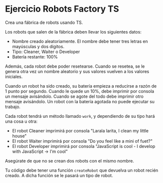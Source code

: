 # Ejercicio Robots Factory TS

Crea una fábrica de robots usando TS.

Los robots que salen de la fábrica deben llevar los siguientes datos:

- Nombre creado aleatoriamente. El nombre debe tener tres letras en mayúsculas y dos dígitos.
- Tipo: Cleaner, Waiter o Developer
- Batería restante: 100%

Además, cada robot debe poder resetearse. Cuando se resetea, se le genera otra vez un nombre aleatorio y sus valores vuelven a los valores iniciales.

Cuando un robot ha sido creado, su batería empieza a reducirse a razón de 1 punto por segundo. Cuando le quede un 10%, debe imprimir por consola un mensaje avisándolo. Cuando se agote del todo debe imprimir otro mensaje avisándolo. Un robot con la batería agotada no puede ejecutar su trabajo.

Cada robot tendrá un método llamado `work`, y dependiendo de su tipo hará una cosa u otra:

- El robot Cleaner imprimirá por consola "Larala larita, I clean my little house"
- El robot Waiter imprimirá por consola "Do you feel like a mini of fuet?"
- El robot Developer imprimirá por consola "JavaScript is cool - I develop with JavaScript -> I'm cool"

Asegúrate de que no se crean dos robots con el mismo nombre.

Tu código debe tener una función `createRobot` que devuelva un robot recién creado. A dicha función se le pasará un tipo de robot.
